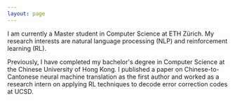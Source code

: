 ```yaml
---
layout: page
---
```


I am currently a Master student in Computer Science at ETH Zürich. My research interests are natural language processing (NLP) and reinforcement learning (RL). 

Previously, I have completed my bachelor's degree in Computer Science at the Chinese University of Hong Kong. I published a paper on Chinese-to-Cantonese neural machine translation as the first author and worked as a research intern on applying RL techniques to decode error correction codes at UCSD.

<!-- My interest is in Reinforcement Learning (RL). RL is a very elegant learning framework: It makes learning possible with simple reward signals. An advantage of this is that we do not have to manually construct a large amount of expert data, as often required in supervised learning, to train our agents. Instead, the agents are free to explore and come up with their solutions to the problem, possibly ones that are beyond our expectations. Besides RL, I am also interested in Natural Language Processing and have some related research experience. -->

<!-- #### Education
- BSc in Computer Science, The Chinese University of Hong Kong (Sep 2019 - present) -->

<!-- #### Experience
- Undergraduate Summer Research Internship, Faculty of Engineering, CUHK (Jun 2020 - Jul 2021)
- iOS Frontend Developer, QBS System Limited, Hong Kong (Jun 2018 - Aug 2019) -->